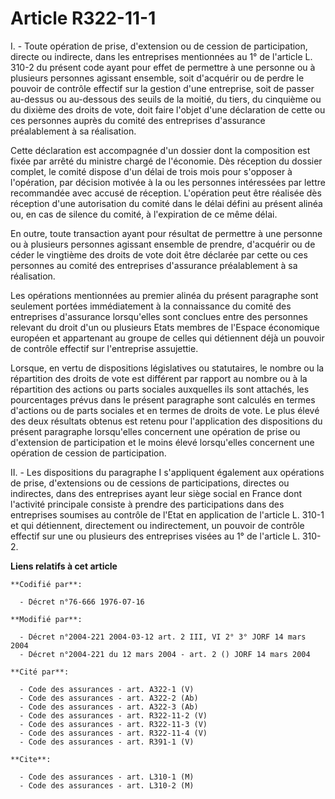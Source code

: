 # Article R322-11-1

I. - Toute opération de prise, d'extension ou de cession de participation, directe ou indirecte, dans les entreprises
mentionnées au 1° de l'article L. 310-2 du présent code ayant pour effet de permettre à une personne ou à plusieurs personnes
agissant ensemble, soit d'acquérir ou de perdre le pouvoir de contrôle effectif sur la gestion d'une entreprise, soit de
passer au-dessus ou au-dessous des seuils de la moitié, du tiers, du cinquième ou du dixième des droits de vote, doit faire
l'objet d'une déclaration de cette ou ces personnes auprès du comité des entreprises d'assurance préalablement à sa
réalisation.

Cette déclaration est accompagnée d'un dossier dont la composition est fixée par arrêté du ministre chargé de l'économie. Dès
réception du dossier complet, le comité dispose d'un délai de trois mois pour s'opposer à l'opération, par décision motivée à
la ou les personnes intéressées par lettre recommandée avec accusé de réception. L'opération peut être réalisée dès réception
d'une autorisation du comité dans le délai défini au présent alinéa ou, en cas de silence du comité, à l'expiration de ce
même délai.

En outre, toute transaction ayant pour résultat de permettre à une personne ou à plusieurs personnes agissant ensemble de
prendre, d'acquérir ou de céder le vingtième des droits de vote doit être déclarée par cette ou ces personnes au comité des
entreprises d'assurance préalablement à sa réalisation.

Les opérations mentionnées au premier alinéa du présent paragraphe sont seulement portées immédiatement à la connaissance du
comité des entreprises d'assurance lorsqu'elles sont conclues entre des personnes relevant du droit d'un ou plusieurs Etats
membres de l'Espace économique européen et appartenant au groupe de celles qui détiennent déjà un pouvoir de contrôle
effectif sur l'entreprise assujettie.

Lorsque, en vertu de dispositions législatives ou statutaires, le nombre ou la répartition des droits de vote est différent
par rapport au nombre ou à la répartition des actions ou parts sociales auxquelles ils sont attachés, les pourcentages prévus
dans le présent paragraphe sont calculés en termes d'actions ou de parts sociales et en termes de droits de vote. Le plus
élevé des deux résultats obtenus est retenu pour l'application des dispositions du présent paragraphe lorsqu'elles concernent
une opération de prise ou d'extension de participation et le moins élevé lorsqu'elles concernent une opération de cession de
participation.

II. - Les dispositions du paragraphe I s'appliquent également aux opérations de prise, d'extensions ou de cessions de
participations, directes ou indirectes, dans des entreprises ayant leur siège social en France dont l'activité principale
consiste à prendre des participations dans des entreprises soumises au contrôle de l'Etat en application de l'article L.
310-1 et qui détiennent, directement ou indirectement, un pouvoir de contrôle effectif sur une ou plusieurs des entreprises
visées au 1° de l'article L. 310-2.

**Liens relatifs à cet article**

	**Codifié par**:

	  - Décret n°76-666 1976-07-16

	**Modifié par**:

	  - Décret n°2004-221 2004-03-12 art. 2 III, VI 2° 3° JORF 14 mars 2004
	  - Décret n°2004-221 du 12 mars 2004 - art. 2 () JORF 14 mars 2004

	**Cité par**:

	  - Code des assurances - art. A322-1 (V)
	  - Code des assurances - art. A322-2 (Ab)
	  - Code des assurances - art. A322-3 (Ab)
	  - Code des assurances - art. R322-11-2 (V)
	  - Code des assurances - art. R322-11-3 (V)
	  - Code des assurances - art. R322-11-4 (V)
	  - Code des assurances - art. R391-1 (V)

	**Cite**:

	  - Code des assurances - art. L310-1 (M)
	  - Code des assurances - art. L310-2 (M)
